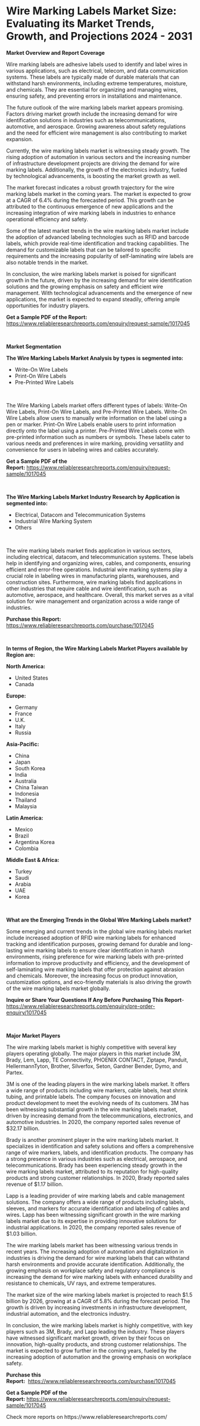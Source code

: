 <p><h1>Wire Marking Labels Market Size: Evaluating its Market Trends, Growth, and Projections 2024 - 2031</h1></p><p><strong>Market Overview and Report Coverage</strong></p>
<p><p>Wire marking labels are adhesive labels used to identify and label wires in various applications, such as electrical, telecom, and data communication systems. These labels are typically made of durable materials that can withstand harsh environments, including extreme temperatures, moisture, and chemicals. They are essential for organizing and managing wires, ensuring safety, and preventing errors in installations and maintenance.</p><p>The future outlook of the wire marking labels market appears promising. Factors driving market growth include the increasing demand for wire identification solutions in industries such as telecommunications, automotive, and aerospace. Growing awareness about safety regulations and the need for efficient wire management is also contributing to market expansion.</p><p>Currently, the wire marking labels market is witnessing steady growth. The rising adoption of automation in various sectors and the increasing number of infrastructure development projects are driving the demand for wire marking labels. Additionally, the growth of the electronics industry, fueled by technological advancements, is boosting the market growth as well.</p><p>The market forecast indicates a robust growth trajectory for the wire marking labels market in the coming years. The market is expected to grow at a CAGR of 6.4% during the forecasted period. This growth can be attributed to the continuous emergence of new applications and the increasing integration of wire marking labels in industries to enhance operational efficiency and safety.</p><p>Some of the latest market trends in the wire marking labels market include the adoption of advanced labeling technologies such as RFID and barcode labels, which provide real-time identification and tracking capabilities. The demand for customizable labels that can be tailored to specific requirements and the increasing popularity of self-laminating wire labels are also notable trends in the market.</p><p>In conclusion, the wire marking labels market is poised for significant growth in the future, driven by the increasing demand for wire identification solutions and the growing emphasis on safety and efficient wire management. With technological advancements and the emergence of new applications, the market is expected to expand steadily, offering ample opportunities for industry players.</p></p>
<p><strong>Get a Sample PDF of the Report:</strong> <a href="https://www.reliableresearchreports.com/enquiry/request-sample/1017045">https://www.reliableresearchreports.com/enquiry/request-sample/1017045</a></p>
<p>&nbsp;</p>
<p><strong>Market Segmentation</strong></p>
<p><strong>The Wire Marking Labels Market Analysis by types is segmented into:</strong></p>
<p><ul><li>Write-On Wire Labels</li><li>Print-On Wire Labels</li><li>Pre-Printed Wire Labels</li></ul></p>
<p>&nbsp;</p>
<p><p>The Wire Marking Labels market offers different types of labels: Write-On Wire Labels, Print-On Wire Labels, and Pre-Printed Wire Labels. Write-On Wire Labels allow users to manually write information on the label using a pen or marker. Print-On Wire Labels enable users to print information directly onto the label using a printer. Pre-Printed Wire Labels come with pre-printed information such as numbers or symbols. These labels cater to various needs and preferences in wire marking, providing versatility and convenience for users in labeling wires and cables accurately.</p></p>
<p><strong>Get a Sample PDF of the Report:</strong>&nbsp;<a href="https://www.reliableresearchreports.com/enquiry/request-sample/1017045">https://www.reliableresearchreports.com/enquiry/request-sample/1017045</a></p>
<p>&nbsp;</p>
<p><strong>The Wire Marking Labels Market Industry Research by Application is segmented into:</strong></p>
<p><ul><li>Electrical, Datacom and Telecommunication Systems</li><li>Industrial Wire Marking System</li><li>Others</li></ul></p>
<p>&nbsp;</p>
<p><p>The wire marking labels market finds application in various sectors, including electrical, datacom, and telecommunication systems. These labels help in identifying and organizing wires, cables, and components, ensuring efficient and error-free operations. Industrial wire marking systems play a crucial role in labeling wires in manufacturing plants, warehouses, and construction sites. Furthermore, wire marking labels find applications in other industries that require cable and wire identification, such as automotive, aerospace, and healthcare. Overall, this market serves as a vital solution for wire management and organization across a wide range of industries.</p></p>
<p><strong>Purchase this Report:</strong>&nbsp; <a href="https://www.reliableresearchreports.com/purchase/1017045">https://www.reliableresearchreports.com/purchase/1017045</a></p>
<p>&nbsp;</p>
<p><strong>In terms of Region, the Wire Marking Labels Market Players available by Region are:</strong></p>
<p>
    <p> <strong> North America: </strong>
        <ul>
            <li>United States</li>
            <li>Canada</li>
        </ul>
        </p> 
    <p> <strong> Europe: </strong>
        <ul>
            <li>Germany</li>
            <li>France</li>
            <li>U.K.</li>
            <li>Italy</li>
            <li>Russia</li>
        </ul>
        </p> 
    <p> <strong> Asia-Pacific: </strong>
        <ul>
            <li>China</li>
            <li>Japan</li>
            <li>South Korea</li>
            <li>India</li>
            <li>Australia</li>
            <li>China Taiwan</li>
            <li>Indonesia</li>
            <li>Thailand</li>
            <li>Malaysia</li>
        </ul>
        </p> 
    <p> <strong> Latin America: </strong>
        <ul>
            <li>Mexico</li>
            <li>Brazil</li>
            <li>Argentina Korea</li>
            <li>Colombia</li>
        </ul>
        </p> 
    <p> <strong> Middle East & Africa: </strong>
        <ul>
            <li>Turkey</li>
            <li>Saudi</li>
            <li>Arabia</li>
            <li>UAE</li>
            <li>Korea</li>
        </ul>
    </p>
    </p>
<p>&nbsp;</p>
<p><strong>What are the Emerging Trends in the Global Wire Marking Labels market?</strong></p>
<p><p>Some emerging and current trends in the global wire marking labels market include increased adoption of RFID wire marking labels for enhanced tracking and identification purposes, growing demand for durable and long-lasting wire marking labels to ensure clear identification in harsh environments, rising preference for wire marking labels with pre-printed information to improve productivity and efficiency, and the development of self-laminating wire marking labels that offer protection against abrasion and chemicals. Moreover, the increasing focus on product innovation, customization options, and eco-friendly materials is also driving the growth of the wire marking labels market globally.</p></p>
<p><strong>Inquire or Share Your Questions If Any Before Purchasing This Report</strong>- <a href="https://www.reliableresearchreports.com/enquiry/pre-order-enquiry/1017045">https://www.reliableresearchreports.com/enquiry/pre-order-enquiry/1017045</a></p>
<p>&nbsp;</p>
<p><strong>Major Market Players</strong></p>
<p><p>The wire marking labels market is highly competitive with several key players operating globally. The major players in this market include 3M, Brady, Lem, Lapp, TE Connectivity, PHOENIX CONTACT, Ziptape, Panduit, HellermannTyton, Brother, Silverfox, Seton, Gardner Bender, Dymo, and Partex.</p><p>3M is one of the leading players in the wire marking labels market. It offers a wide range of products including wire markers, cable labels, heat shrink tubing, and printable labels. The company focuses on innovation and product development to meet the evolving needs of its customers. 3M has been witnessing substantial growth in the wire marking labels market, driven by increasing demand from the telecommunications, electronics, and automotive industries. In 2020, the company reported sales revenue of $32.17 billion.</p><p>Brady is another prominent player in the wire marking labels market. It specializes in identification and safety solutions and offers a comprehensive range of wire markers, labels, and identification products. The company has a strong presence in various industries such as electrical, aerospace, and telecommunications. Brady has been experiencing steady growth in the wire marking labels market, attributed to its reputation for high-quality products and strong customer relationships. In 2020, Brady reported sales revenue of $1.17 billion.</p><p>Lapp is a leading provider of wire marking labels and cable management solutions. The company offers a wide range of products including labels, sleeves, and markers for accurate identification and labeling of cables and wires. Lapp has been witnessing significant growth in the wire marking labels market due to its expertise in providing innovative solutions for industrial applications. In 2020, the company reported sales revenue of $1.03 billion.</p><p>The wire marking labels market has been witnessing various trends in recent years. The increasing adoption of automation and digitalization in industries is driving the demand for wire marking labels that can withstand harsh environments and provide accurate identification. Additionally, the growing emphasis on workplace safety and regulatory compliance is increasing the demand for wire marking labels with enhanced durability and resistance to chemicals, UV rays, and extreme temperatures.</p><p>The market size of the wire marking labels market is projected to reach $1.5 billion by 2026, growing at a CAGR of 5.8% during the forecast period. The growth is driven by increasing investments in infrastructure development, industrial automation, and the electronics industry.</p><p>In conclusion, the wire marking labels market is highly competitive, with key players such as 3M, Brady, and Lapp leading the industry. These players have witnessed significant market growth, driven by their focus on innovation, high-quality products, and strong customer relationships. The market is expected to grow further in the coming years, fueled by the increasing adoption of automation and the growing emphasis on workplace safety.</p></p>
<p><strong>Purchase this Report:</strong>&nbsp;&nbsp;<a href="https://www.reliableresearchreports.com/purchase/1017045">https://www.reliableresearchreports.com/purchase/1017045</a></p>
<p></p>
<p><strong>Get a Sample PDF of the Report:</strong>&nbsp;<a href="https://www.reliableresearchreports.com/enquiry/request-sample/1017045">https://www.reliableresearchreports.com/enquiry/request-sample/1017045</a></p>
<p>Check more reports on https://www.reliableresearchreports.com/</p>